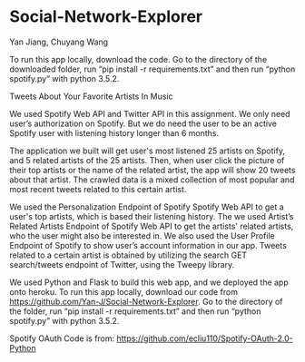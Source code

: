 # Social-Network-Explorer

Yan Jiang, Chuyang Wang

To run this app locally, download the code. Go to the directory of the downloaded folder, run “pip install -r requirements.txt” and then run “python spotify.py” with python 3.5.2.


Tweets About Your Favorite Artists In Music

We used Spotify Web API and Twitter API in this assignment. We only need user’s authorization on Spotify. But we do need the user to be an active Spotify user with  listening history longer than 6 months.

The application we built will get user's most listened 25 artists on Spotify, and 5 related artists of the 25 artists. Then, when user click the picture of their top artists or the name of the related artist, the app will show 20 tweets about that artist. The crawled data is a mixed collection of most popular and most recent tweets related to this certain artist. 

We used the Personalization Endpoint of Spotify Spotify Web API to get a user's top artists, which is based their listening history. The we used Artist’s Related Artists Endpoint of Spotify Web API to get the artists' related artists, who the user might also be interested in. We also used the User Profile Endpoint of Spotify to show user’s account information in our app. 
Tweets related to a certain artist is obtained by utilizing the search GET search/tweets endpoint of Twitter, using the Tweepy library. 

We used Python and Flask to build this web app, and we deployed the app onto heroku. 
To run this app locally, download our code from https://github.com/Yan-J/Social-Network-Explorer. Go to the directory of the folder, run “pip install -r requirements.txt” and then run “python spotify.py” with python 3.5.2.

Spotify OAuth Code is from: https://github.com/ecliu110/Spotify-OAuth-2.0-Python

